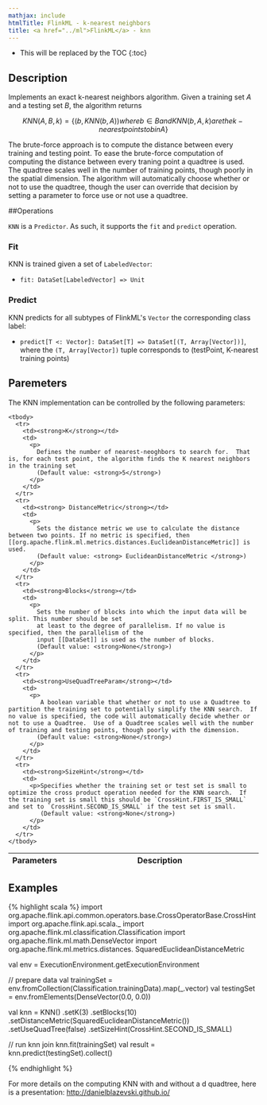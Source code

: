 ```yaml
---
mathjax: include
htmlTitle: FlinkML - k-nearest neighbors
title: <a href="../ml">FlinkML</a> - knn
---
```

<!--
Licensed to the Apache Software Foundation (ASF) under one
or more contributor license agreements.  See the NOTICE file
distributed with this work for additional information
regarding copyright ownership.  The ASF licenses this file
to you under the Apache License, Version 2.0 (the
"License"); you may not use this file except in compliance
with the License.  You may obtain a copy of the License at

  http://www.apache.org/licenses/LICENSE-2.0

Unless required by applicable law or agreed to in writing,
software distributed under the License is distributed on an
"AS IS" BASIS, WITHOUT WARRANTIES OR CONDITIONS OF ANY
KIND, either express or implied.  See the License for the
specific language governing permissions and limitations
under the License.
-->

* This will be replaced by the TOC
{:toc}

## Description
Implements an exact k-nearest neighbors algorithm.  Given a training set $A$ and a testing set $B$, the algorithm returns

$$
KNN(A,B, k) = \{ \left( b, KNN(b,A) \right) where b \in B and KNN(b, A, k) are the k-nearest points to b in A \}
$$

The brute-force approach is to compute the distance between every training and testing point.  To ease the brute-force computation of computing the distance between every traning point a quadtree is used.  The quadtree scales well in the number of training points, though poorly in the spatial dimension.  The algorithm will automatically choose whether or not to use the quadtree, though the user can override that decision by setting a parameter to force use or not use a quadtree. 

##Operations

`KNN` is a `Predictor`. 
As such, it supports the `fit` and `predict` operation.

### Fit

KNN is trained given a set of `LabeledVector`:

* `fit: DataSet[LabeledVector] => Unit`

### Predict

KNN predicts for all subtypes of FlinkML's `Vector` the corresponding class label:

* `predict[T <: Vector]: DataSet[T] => DataSet[(T, Array[Vector])]`, where the `(T, Array[Vector])` tuple
  corresponds to (testPoint, K-nearest training points)

## Paremeters
The KNN implementation can be controlled by the following parameters:

   <table class="table table-bordered">
    <thead>
      <tr>
        <th class="text-left" style="width: 20%">Parameters</th>
        <th class="text-center">Description</th>
      </tr>
    </thead>

    <tbody>
      <tr>
        <td><strong>K</strong></td>
        <td>
          <p>
            Defines the number of nearest-neoghbors to search for.  That is, for each test point, the algorithm finds the K nearest neighbors in the training set
            (Default value: <strong>5</strong>)
          </p>
        </td>
      </tr>
      <tr>
        <td><strong> DistanceMetric</strong></td>
        <td>
          <p>
            Sets the distance metric we use to calculate the distance between two points. If no metric is specified, then [[org.apache.flink.ml.metrics.distances.EuclideanDistanceMetric]] is used.
            (Default value: <strong> EuclideanDistanceMetric </strong>)
          </p>
        </td>
      </tr>
      <tr>
        <td><strong>Blocks</strong></td>
        <td>
          <p>
            Sets the number of blocks into which the input data will be split. This number should be set
            at least to the degree of parallelism. If no value is specified, then the parallelism of the
            input [[DataSet]] is used as the number of blocks.
            (Default value: <strong>None</strong>)
          </p>
        </td>
      </tr>
      <tr>
        <td><strong>UseQuadTreeParam</strong></td>
        <td>
          <p>
             A boolean variable that whether or not to use a Quadtree to partition the training set to potentially simplify the KNN search.  If no value is specified, the code will automatically decide whether or not to use a Quadtree.  Use of a Quadtree scales well with the number of training and testing points, though poorly with the dimension.
            (Default value: <strong>None</strong>)
          </p>
        </td>
      </tr>
      <tr>
        <td><strong>SizeHint</strong></td>
        <td>
          <p>Specifies whether the training set or test set is small to optimize the cross product operation needed for the KNN search.  If the training set is small this should be `CrossHint.FIRST_IS_SMALL` and set to `CrossHint.SECOND_IS_SMALL` if the test set is small.
             (Default value: <strong>None</strong>)
          </p>
        </td>
      </tr>
    </tbody>
  </table>

## Examples

{% highlight scala %}
import org.apache.flink.api.common.operators.base.CrossOperatorBase.CrossHint
import org.apache.flink.api.scala._
import org.apache.flink.ml.classification.Classification
import org.apache.flink.ml.math.DenseVector
import org.apache.flink.ml.metrics.distances.
SquaredEuclideanDistanceMetric

  val env = ExecutionEnvironment.getExecutionEnvironment

  // prepare data
  val trainingSet = env.fromCollection(Classification.trainingData).map(_.vector)
  val testingSet = env.fromElements(DenseVector(0.0, 0.0))

 val knn = KNN()
    .setK(3)
    .setBlocks(10)
    .setDistanceMetric(SquaredEuclideanDistanceMetric())
    .setUseQuadTree(false)
    .setSizeHint(CrossHint.SECOND_IS_SMALL)

  // run knn join
  knn.fit(trainingSet)
  val result = knn.predict(testingSet).collect()

{% endhighlight %}

For more details on the computing KNN with and without a d quadtree, here is a presentation:
http://danielblazevski.github.io/